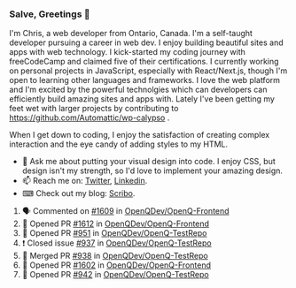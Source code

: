 ### Salve, Greetings 👋

I'm Chris, a web developer from Ontario, Canada. I'm a self-taught developer pursuing a career in web dev. I enjoy building beautiful sites and apps with web technology.
I kick-started my coding journey with freeCodeCamp and claimed five of their certifications.  I currently working on personal projects in JavaScript, especially with React/Next.js, though I'm open to learning other languages and frameworks. I love the web platform and I'm excited by the powerful technolgies which can developers can efficiently build amazing sites and apps with. Lately I've been getting my feet wet with larger projects by contributing to https://github.com/Automattic/wp-calypso .

When I get down to coding, I enjoy the satisfaction of creating complex interaction and the eye candy of adding styles to my HTML. 

- 💬 Ask me about putting your visual design into code. I enjoy CSS, but design isn't my strength, so I'd love to implement your amazing design.
- 📫 Reach me on: [Twitter](https://twitter.com/Christo28120856), [Linkedin](https://www.linkedin.com/in/christopher-stevers-07b9a5204/).
- ⌨ Check out my blog: [Scribo](https://christopherstevers.cf).
<!--
**Christopher-Stevers/Christopher-Stevers** is a ✨ _special_ ✨ repository because its `README.md` (this file) appears on your GitHub profile.

Here are some ideas to get you started:

- 🔭 I’m currently working on ...
- 🌱 I’m currently learning ...
- 👯 I’m looking to collaborate on ...
- 🤔 I’m looking for help with ...
- 😄 Pronouns: ...
- ⚡ Fun fact: ...
-->

<!--START_SECTION:activity-->
1. 🗣 Commented on [#1609](https://github.com/OpenQDev/OpenQ-Frontend/issues/1609) in [OpenQDev/OpenQ-Frontend](https://github.com/OpenQDev/OpenQ-Frontend)
2. 💪 Opened PR [#1612](https://github.com/OpenQDev/OpenQ-Frontend/pull/1612) in [OpenQDev/OpenQ-Frontend](https://github.com/OpenQDev/OpenQ-Frontend)
3. 💪 Opened PR [#951](https://github.com/OpenQDev/OpenQ-TestRepo/pull/951) in [OpenQDev/OpenQ-TestRepo](https://github.com/OpenQDev/OpenQ-TestRepo)
4. ❗️ Closed issue [#937](https://github.com/OpenQDev/OpenQ-TestRepo/issues/937) in [OpenQDev/OpenQ-TestRepo](https://github.com/OpenQDev/OpenQ-TestRepo)
5. 🎉 Merged PR [#938](https://github.com/OpenQDev/OpenQ-TestRepo/pull/938) in [OpenQDev/OpenQ-TestRepo](https://github.com/OpenQDev/OpenQ-TestRepo)
6. 💪 Opened PR [#1602](https://github.com/OpenQDev/OpenQ-Frontend/pull/1602) in [OpenQDev/OpenQ-Frontend](https://github.com/OpenQDev/OpenQ-Frontend)
7. 💪 Opened PR [#942](https://github.com/OpenQDev/OpenQ-TestRepo/pull/942) in [OpenQDev/OpenQ-TestRepo](https://github.com/OpenQDev/OpenQ-TestRepo)
<!--END_SECTION:activity-->
